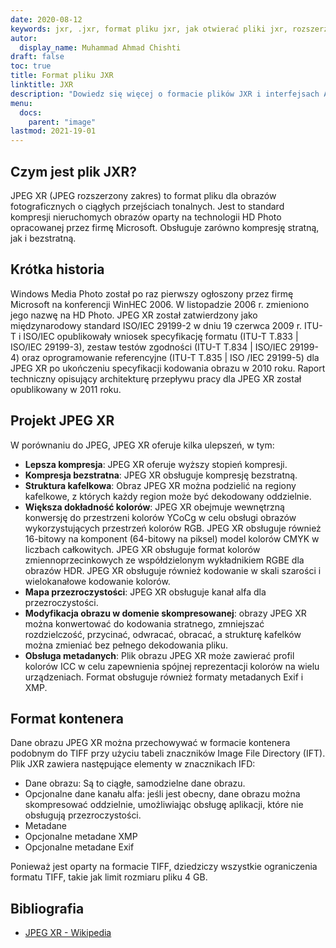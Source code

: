 ```yaml
---
date: 2020-08-12
keywords: jxr, .jxr, format pliku jxr, jak otwierać pliki jxr, rozszerzenie .jxr, rozszerzenie jxr
autor:
  display_name: Muhammad Ahmad Chishti
draft: false
toc: true
title: Format pliku JXR
linktitle: JXR
description: "Dowiedz się więcej o formacie plików JXR i interfejsach API, które umożliwiają tworzenie i otwieranie plików JXR."
menu:
  docs:
    parent: "image"
lastmod: 2021-19-01
---
```


## Czym jest plik JXR? ##

JPEG XR (JPEG rozszerzony zakres) to format pliku dla obrazów fotograficznych o ciągłych przejściach tonalnych. Jest to standard kompresji nieruchomych obrazów oparty na technologii HD Photo opracowanej przez firmę Microsoft. Obsługuje zarówno kompresję stratną, jak i bezstratną.

## Krótka historia ##

Windows Media Photo został po raz pierwszy ogłoszony przez firmę Microsoft na konferencji WinHEC 2006. W listopadzie 2006 r. zmieniono jego nazwę na HD Photo. JPEG XR został zatwierdzony jako międzynarodowy standard ISO/IEC 29199-2 w dniu 19 czerwca 2009 r. ITU-T i ISO/IEC opublikowały wniosek specyfikację formatu (ITU-T T.833 | ISO/IEC 29199-3), zestaw testów zgodności (ITU-T T.834 | ISO/IEC 29199-4) oraz oprogramowanie referencyjne (ITU-T T.835 | ISO /IEC 29199-5) dla JPEG XR po ukończeniu specyfikacji kodowania obrazu w 2010 roku. Raport techniczny opisujący architekturę przepływu pracy dla JPEG XR został opublikowany w 2011 roku.

## Projekt JPEG XR ##

W porównaniu do JPEG, JPEG XR oferuje kilka ulepszeń, w tym:

- **Lepsza kompresja**: JPEG XR oferuje wyższy stopień kompresji.
- **Kompresja bezstratna**: JPEG XR obsługuje kompresję bezstratną.
- **Struktura kafelkowa**: Obraz JPEG XR można podzielić na regiony kafelkowe, z których każdy region może być dekodowany oddzielnie.
- **Większa dokładność kolorów**: JPEG XR obejmuje wewnętrzną konwersję do przestrzeni kolorów YCoCg w celu obsługi obrazów wykorzystujących przestrzeń kolorów RGB. JPEG XR obsługuje również 16-bitowy na komponent (64-bitowy na piksel) model kolorów CMYK w liczbach całkowitych. JPEG XR obsługuje format kolorów zmiennoprzecinkowych ze współdzielonym wykładnikiem RGBE dla obrazów HDR. JPEG XR obsługuje również kodowanie w skali szarości i wielokanałowe kodowanie kolorów.
- **Mapa przezroczystości**: JPEG XR obsługuje kanał alfa dla przezroczystości.
- **Modyfikacja obrazu w domenie skompresowanej**: obrazy JPEG XR można konwertować do kodowania stratnego, zmniejszać rozdzielczość, przycinać, odwracać, obracać, a strukturę kafelków można zmieniać bez pełnego dekodowania pliku.
- **Obsługa metadanych**: Plik obrazu JPEG XR może zawierać profil kolorów ICC w celu zapewnienia spójnej reprezentacji kolorów na wielu urządzeniach. Format obsługuje również formaty metadanych Exif i XMP.

## Format kontenera ##

Dane obrazu JPEG XR można przechowywać w formacie kontenera podobnym do TIFF przy użyciu tabeli znaczników Image File Directory (IFT). Plik JXR zawiera następujące elementy w znacznikach IFD:

- Dane obrazu: Są to ciągłe, samodzielne dane obrazu.
- Opcjonalne dane kanału alfa: jeśli jest obecny, dane obrazu można skompresować oddzielnie, umożliwiając obsługę aplikacji, które nie obsługują przezroczystości.
- Metadane
- Opcjonalne metadane XMP
- Opcjonalne metadane Exif

Ponieważ jest oparty na formacie TIFF, dziedziczy wszystkie ograniczenia formatu TIFF, takie jak limit rozmiaru pliku 4 GB.

## Bibliografia ##

- [JPEG XR - Wikipedia](https://en.wikipedia.org/wiki/JPEG_XR)

